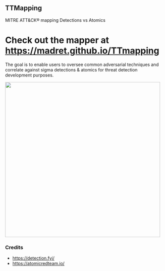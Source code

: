 ## TTMapping
MITRE ATT&CK® mapping Detections vs Atomics

# Check out the mapper at https://madret.github.io/TTmapping
The goal is to enable users to oversee common adversarial techniques and correlate against sigma detections & atomics for threat detection development purposes.

<img src="https://github.com/madret/TTmapping/assets/56820649/2c77840a-bb02-4e24-a1ee-2c9dfc5bfea5" width="500">

### Credits
- https://detection.fyi/
- https://atomicredteam.io/
